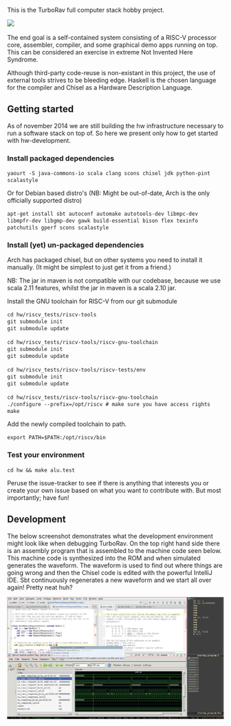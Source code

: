 This is the TurboRav full computer stack hobby project.

![](https://docs.google.com/drawings/d/1ULG8MfWGiZmn_45winMJ4qbs6qOa7lMet6E6i03F7Mk/pub?w=1875&h=1077 "")

The end goal is a self-contained system consisting of a RISC-V
processor core, assembler, compiler, and some graphical demo apps
running on top. This can be considered an exercise in extreme Not
Invented Here Syndrome.

Although third-party code-reuse is non-existant in this project, the
use of external tools strives to be bleeding edge. Haskell is the
chosen language for the compiler and Chisel as a Hardware Description
Language.

## Getting started

As of november 2014 we are still building the hw infrastructure
necessary to run a software stack on top of. So here we present only
how to get started with hw-development.

### Install packaged dependencies

```
yaourt -S java-commons-io scala clang scons chisel jdk python-pint scalastyle
```
Or for Debian based distro's (NB: Might be out-of-date, Arch is the only officially supported distro)
```
apt-get install sbt autoconf automake autotools-dev libmpc-dev libmpfr-dev libgmp-dev gawk build-essential bison flex texinfo patchutils gperf scons scalastyle
```

### Install (yet) un-packaged dependencies

Arch has packaged chisel, but on other systems you need to install it
manually. (It might be simplest to just get it from a friend.)

NB: The jar in maven is not compatible with our codebase, because we
use scala 2.11 features, whilst the jar in maven is a scala 2.10 jar.

Install the GNU toolchain for RISC-V from our git submodule

```
cd hw/riscv_tests/riscv-tools
git submodule init
git submodule update

cd hw/riscv_tests/riscv-tools/riscv-gnu-toolchain
git submodule init
git submodule update

cd hw/riscv_tests/riscv-tools/riscv-tests/env
git submodule init
git submodule update

cd hw/riscv_tests/riscv-tools/riscv-gnu-toolchain
./configure --prefix=/opt/riscv # make sure you have access rights
make
```

Add the newly compiled toolchain to path.
```
export PATH=$PATH:/opt/riscv/bin
```

### Test your environment


```
cd hw && make alu.test
```

Peruse the issue-tracker to see if there is anything that interests
you or create your own issue based on what you want to contribute
with. But most importantly; have fun!

## Development

The below screenshot demonstrates what the development environment might look
like when debugging TurboRav. On the top right hand side there is an assembly
program that is assembled to the machine code seen below. This machine code is
synthesized into the ROM and when simulated generates the waveform. The waveform
is used to find out where things are going wrong and then the Chisel code is
edited with the powerful IntelliJ IDE. Sbt continuously regenerates a new
waveform and we start all over again! Pretty neat huh?

![](/hw/doc/development_environment.jpg?raw=true)
